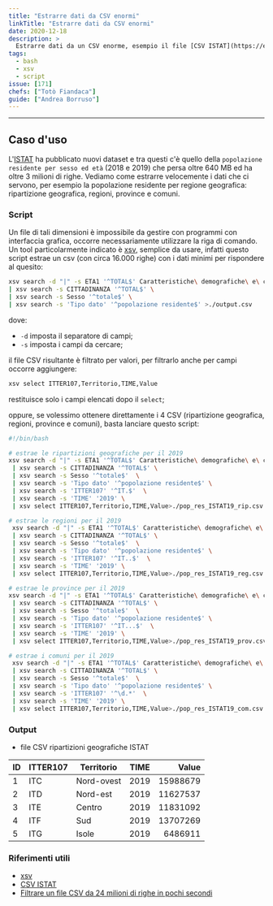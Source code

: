 ```yaml
---
title: "Estrarre dati da CSV enormi"
linkTitle: "Estrarre dati da CSV enormi"
date: 2020-12-18
description: >
  Estrarre dati da un CSV enorme, esempio il file [CSV ISTAT](https://esploradati.censimentopopolazione.istat.it/databrowser/#/it/censtest/BULKDOWNLOAD) da oltre 3 milioni di righe.
tags:
  - bash
  - xsv
  - script
issue: [171]
chefs: ["Totò Fiandaca"]
guide: ["Andrea Borruso"]
---
```


---

## Caso d'uso

L'[ISTAT](https://esploradati.censimentopopolazione.istat.it/databrowser/#/it/censtest/BULKDOWNLOAD) ha pubblicato nuovi dataset e tra questi c'è quello della `popolazione residente per sesso ed età` (2018 e 2019) che persa oltre 640 MB ed ha oltre 3 milioni di righe. Vediamo come estrarre velocemente i dati che ci servono, per esempio la popolazione residente per regione geografica: ripartizione geografica, regioni, province e comuni.

### Script

Un file di tali dimensioni è impossibile da gestire con programmi con interfaccia grafica, occorre necessariamente utilizzare la riga di comando. Un tool particolarmente indicato è [xsv](https://github.com/BurntSushi/xsv), semplice da usare, infatti questo script estrae un csv (con circa 16.000 righe) con i dati minimi per rispondere al quesito:


```bash
xsv search -d "|" -s ETA1 '^TOTAL$' Caratteristiche\ demografiche\ e\ cittadinanza\ -\ intero\ ds.csv \
| xsv search -s CITTADINANZA '^TOTAL$' \
| xsv search -s Sesso '^totale$' \
| xsv search -s 'Tipo dato' '^popolazione residente$' >./output.csv
```
dove:
- `-d` imposta il separatore di campi;
- `-s` imposta i campi da cercare;

il file CSV risultante è filtrato per valori, per filtrarlo anche per campi occorre aggiungere:

```bash
xsv select ITTER107,Territorio,TIME,Value
```

restituisce solo i campi elencati dopo il `select`;

oppure, se volessimo ottenere direttamente i 4 CSV (ripartizione geografica, regioni, province e comuni), basta lanciare questo script:

```bash
#!/bin/bash

# estrae le ripartizioni geografiche per il 2019
xsv search -d "|" -s ETA1 '^TOTAL$' Caratteristiche\ demografiche\ e\ cittadinanza\ -\ intero\ ds.csv \
 | xsv search -s CITTADINANZA '^TOTAL$' \
 | xsv search -s Sesso '^totale$'  \
 | xsv search -s 'Tipo dato' '^popolazione residente$' \
 | xsv search -s 'ITTER107' '^IT.$'  \
 | xsv search -s 'TIME' '2019' \
 | xsv select ITTER107,Territorio,TIME,Value>./pop_res_ISTAT19_rip.csv

# estrae le regioni per il 2019
 xsv search -d "|" -s ETA1 '^TOTAL$' Caratteristiche\ demografiche\ e\ cittadinanza\ -\ intero\ ds.csv \
 | xsv search -s CITTADINANZA '^TOTAL$' \
 | xsv search -s Sesso '^totale$'  \
 | xsv search -s 'Tipo dato' '^popolazione residente$' \
 | xsv search -s 'ITTER107' '^IT..$'  \
 | xsv search -s 'TIME' '2019' \
 | xsv select ITTER107,Territorio,TIME,Value>./pop_res_ISTAT19_reg.csv

# estrae le province per il 2019
xsv search -d "|" -s ETA1 '^TOTAL$' Caratteristiche\ demografiche\ e\ cittadinanza\ -\ intero\ ds.csv \
 | xsv search -s CITTADINANZA '^TOTAL$' \
 | xsv search -s Sesso '^totale$'  \
 | xsv search -s 'Tipo dato' '^popolazione residente$' \
 | xsv search -s 'ITTER107' '^IT...$'  \
 | xsv search -s 'TIME' '2019' \
 | xsv select ITTER107,Territorio,TIME,Value>./pop_res_ISTAT19_prov.csv

# estrae i comuni per il 2019
 xsv search -d "|" -s ETA1 '^TOTAL$' Caratteristiche\ demografiche\ e\ cittadinanza\ -\ intero\ ds.csv \
 | xsv search -s CITTADINANZA '^TOTAL$' \
 | xsv search -s Sesso '^totale$'  \
 | xsv search -s 'Tipo dato' '^popolazione residente$' \
 | xsv search -s 'ITTER107' '^\d.*'  \
 | xsv search -s 'TIME' '2019' \
 | xsv select ITTER107,Territorio,TIME,Value>./pop_res_ISTAT19_com.csv
```

### Output

- file CSV ripartizioni geografiche ISTAT

ID|ITTER107|Territorio|TIME|Value
--|--------|----------|----|----:
1|ITC|Nord-ovest|2019|15988679
2|ITD|Nord-est|2019|11627537
3|ITE|Centro|2019|11831092
4|ITF|Sud|2019|13707269
5|ITG|Isole|2019|6486911

### Riferimenti utili

- [xsv](https://github.com/BurntSushi/xsv)
- [CSV ISTAT](https://esploradati.censimentopopolazione.istat.it/databrowser/#/it/censtest/BULKDOWNLOAD)
- [Filtrare un file CSV da 24 milioni di righe in pochi secondi](https://medium.com/mai-piu-senza/filtrare-un-file-csv-da-24-milioni-di-righe-in-pochi-secondi-531527dbf84)
